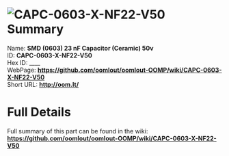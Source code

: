 
![CAPC-0603-X-NF22-V50](https://github.com/oomlout/oomlout-OOMP/blob/master/parts/CAPC-0603-X-NF22-V50/CAPC-0603-X-NF22-V50_420.jpg)   
Summary
=================
  
Name: __SMD (0603) 23 nF Capacitor (Ceramic) 50v__    
ID: __CAPC-0603-X-NF22-V50__   
Hex ID: ____   
WebPage: __https://github.com/oomlout/oomlout-OOMP/wiki/CAPC-0603-X-NF22-V50__   
Short URL: __http://oom.lt/__   

Full Details
==========================
Full summary of this part can be found in the wiki:   
__https://github.com/oomlout/oomlout-OOMP/wiki/CAPC-0603-X-NF22-V50__    

